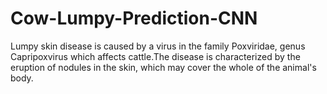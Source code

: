 # Cow-Lumpy-Prediction-CNN
Lumpy skin disease is caused by a virus in the family Poxviridae, genus Capripoxvirus which affects cattle.The disease is characterized by the eruption of nodules in the skin, which may cover the whole of the animal's body.
